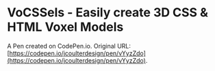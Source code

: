 # VoCSSels - Easily create 3D CSS & HTML  Voxel Models

A Pen created on CodePen.io. Original URL: [https://codepen.io/jcoulterdesign/pen/vYyzZdo](https://codepen.io/jcoulterdesign/pen/vYyzZdo).


